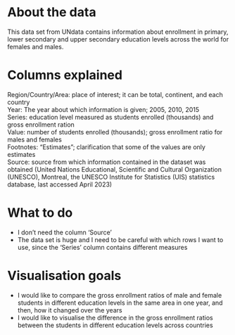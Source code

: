 # About the data

This data set from UNdata contains information about enrollment in
primary, lower secondary and upper secondary education levels across the
world for females and males.

# Columns explained

Region/Country/Area: place of interest; it can be total, continent, and
each country  
Year: The year about which information is given; 2005, 2010, 2015  
Series: education level measured as students enrolled (thousands) and
gross enrollment ration  
Value: number of students enrolled (thousands); gross enrollment ratio
for males and females  
Footnotes: “Estimates”; clarification that some of the values are only
estimates  
Source: source from which information contained in the dataset was
obtained (United Nations Educational, Scientific and Cultural
Organization (UNESCO), Montreal, the UNESCO Institute for Statistics
(UIS) statistics database, last accessed April 2023)

# What to do

-   I don’t need the column ‘Source’
-   The data set is huge and I need to be careful with which rows I want
    to use, since the ‘Series’ column contains different measures

# Visualisation goals

-   I would like to compare the gross enrollment ratios of male and
    female students in different education levels in the same area in
    one year, and then, how it changed over the years
-   I would like to visualise the difference in the gross enrollment
    ratios between the students in different education levels across
    countries
